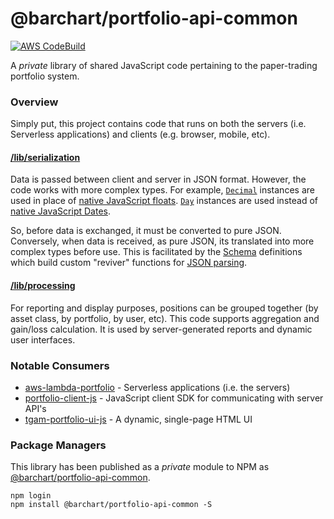 # @barchart/portfolio-api-common

[![AWS CodeBuild](https://codebuild.us-east-1.amazonaws.com/badges?uuid=eyJlbmNyeXB0ZWREYXRhIjoiSXBJTDZKWVFmSGVOSG9XQUgwbzB3Um5BZ0JsN2h1U3NQNWNhZTRHMlJKTVpEVVlVMENPaEFmR0NYS29rSStZWmZ5M1d0YVh2eXErVGhiekFtdHBpVmhJPSIsIml2UGFyYW1ldGVyU3BlYyI6ImROM3ZLMURwaXFyekltdDYiLCJtYXRlcmlhbFNldFNlcmlhbCI6MX0%3D&branch=master)](https://github.com/barchart/portfolio-api-common)

A *private* library of shared JavaScript code pertaining to the paper-trading portfolio system.

### Overview

Simply put, this project contains code that runs on both the servers (i.e. Serverless applications) and clients (e.g. browser, mobile, etc).

#### [/lib/serialization](https://github.com/barchart/portfolio-api-common/tree/master/lib/serialization)

Data is passed between client and server in JSON format. However, the code works with more complex types. For example, [```Decimal```](https://github.com/barchart/barchart-common-js/blob/master/lang/Decimal.js) instances are used in place of [native JavaScript floats](https://developer.mozilla.org/en-US/docs/Web/JavaScript/Reference/Global_Objects/Number). [```Day```](https://github.com/barchart/barchart-common-js/blob/master/lang/Day.js) instances are used instead of [native JavaScript Dates](https://developer.mozilla.org/en-US/docs/Web/JavaScript/Reference/Global_Objects/Date).

So, before data is exchanged, it must be converted to pure JSON. Conversely, when data is received, as pure JSON, its translated into more complex types before use. This is facilitated by the [Schema](https://github.com/barchart/barchart-common-js/blob/master/serialization/json/Schema.js) definitions which build custom "reviver" functions for [JSON parsing](https://developer.mozilla.org/en-US/docs/Web/JavaScript/Reference/Global_Objects/JSON/parse).

#### [/lib/processing](https://github.com/barchart/portfolio-api-common/tree/master/lib/processing)

For reporting and display purposes, positions can be grouped together (by asset class, by portfolio, by user, etc). This code supports aggregation and gain/loss calculation. It is used by server-generated reports and dynamic user interfaces.

### Notable Consumers

* [aws-lambda-portfolio](https://github.com/barchart/aws-lambda-portfolio) - Serverless applications (i.e. the servers)
* [portfolio-client-js](https://github.com/barchart/portfolio-client-js) - JavaScript client SDK for communicating with server API's
* [tgam-portfolio-ui-js](https://github.com/barchart/tgam-portfolio-ui-js) - A dynamic, single-page HTML UI

### Package Managers

This library has been published as a *private* module to NPM as [@barchart/portfolio-api-common](https://www.npmjs.com/package/@barchart/portfolio-api-common).

```shell
npm login
npm install @barchart/portfolio-api-common -S
```